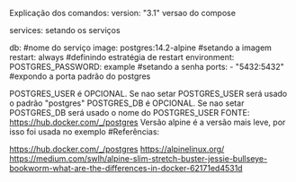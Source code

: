 Explicação dos comandos:
version: "3.1" versao do compose

services: setando os serviços

db: #nome do serviço image: postgres:14.2-alpine #setando a imagem restart: always #definindo estratégia de restart environment: POSTGRES_PASSWORD: example #setando a senha ports: - "5432:5432" #expondo a porta padrão do postgres

POSTGRES_USER é OPCIONAL. Se nao setar POSTGRES_USER será usado o padrão "postgres"
POSTGRES_DB é OPCIONAL. Se nao setar POSTGRES_DB será usado o nome do POSTGRES_USER
FONTE: https://hub.docker.com/_/postgres
Versão alpine é a versão mais leve, por isso foi usada no exemplo
#Referências:

https://hub.docker.com/_/postgres
https://alpinelinux.org/
https://medium.com/swlh/alpine-slim-stretch-buster-jessie-bullseye-bookworm-what-are-the-differences-in-docker-62171ed4531d